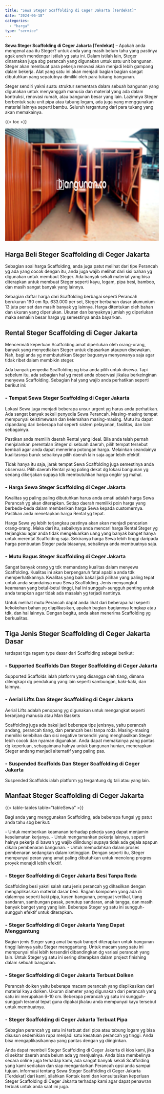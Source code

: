 ```yaml
---
title: "Sewa Steger Scaffolding di Ceger Jakarta [Terdekat]"
date: "2024-06-18"
categories: 
  - "harga"
type: "service"
---
```


**Sewa Steger Scaffolding di Ceger Jakarta \[Terdekat\]** – Apakah anda mengenal apa itu Steger? untuk anda yang masih belum tahu yang pastinya agak aneh mendengar istilah yg satu ini. Dalam istilah lain, Steger dinamakan juga sbg perancah yang digunakan untuk satu unit bangunan. Steger akan membuat para pekerja renovasi akan menjadi lebih gampang dalam bekerja. Alat yang satu ini akan menjadi bagian bagian sangat dibutuhkan yang sepatutnya dimiliki oleh para tukang bangunan.

Steger sendiri yakni suatu struktur sementara dalam sebuah bangunan yang digunakan untuk menyanggah manusia dan material yang ada dalam kontruksi, renovasi rumah, atau bangunan besar yang lain. Lazimnya Steger berbentuk satu unit pipa atau tabung logam, ada juga yang menggunakan material lainnya seperti bambu. Seluruh tergantung dari para tukang yang akan memakainya.

{{< toc >}}

![Sewa Steger Scaffolding di Ceger Jakarta [Terdekat]](/images/sewa-scaffolding-steger-25.png)

## Harga Beli Steger Scaffolding di Ceger Jakarta

Sebagian soal harga Scaffolding, anda juga patut melihat dari tipe Perancah yg ada yang cocok dengan itu, anda juga wajib melihat dari sisi bahan yg digunakan untuk membaut Steger. Ada banyak sekali material yang bisa diterapkan untuk membuat Steger seperti kayu, logam, pipa besi, bamboo, dan masih sangat banyak yang lainnya.

Sebagian daftar harga dari Scaffolding berbagai seperti Perancah berukuran 190 cm Rp. 633.000 per set, Steger berbahan dasar alumunium 13 juta per set dan masih banyak yg lainnya. Harga ditentukan oleh bahan dan ukuran yang diperlukan. Ukuran dan banyaknya jumlah yg diperlukan maka semakin besar harga yg semestinya anda bayarkan.

## Rental Steger Scaffolding di Ceger Jakarta

Mencermati keperluan Scaffolding amat diperlukan oleh orang-orang, banyak yang menyediakan Steger untuk dipasarkan ataupun disewakan. Nah, bagi anda yg membutuhkan Steger bagusnya menyewanya saja agar tidak ribet dalam membikin steger.

Ada banyak penyedia Scaffolding yg bisa anda pilih untuk disewa. Tapi sebelum itu, ada sebagian hal yg mesti anda observasi jikalau berkeinginan menyewa Scaffolding. Sebagian hal yang wajib anda perhatikan seperti berikut ini:

### \- Tempat Sewa Steger Scaffolding di Ceger Jakarta

Lokasi Sewa juga menjadi beberapa unsur urgent yg harus anda perhatikan. Ada sangat banyak sekali penyedia Sewa Perancah. Masing-masing tempat mempunyai keistimewaan dan kelemahan masing-masing. Mutu itu dapat dipandang dari beberapa hal seperti sistem pelayanan, fasilitas, dan lain sebagainya.

Pastikan anda memilih daerah Rental yang ideal. Bila anda telah pernah menjalankan perentalan Steger di sebuah daerah, pilih tempat tersebut kembali agar anda dapat menerima potongan harga. Melainkan seandainya kualitasnya buruk sebaiknya pilih daerah lain saja agar lebih efektif.

Tidak hanya itu saja, jarak tempat Sewa Scaffolding juga semestinya anda observasi. Pilih daerah Rental yang paling dekat dg lokasi bangunan yg sedang dikerjakan supaya tdk membutuhkan harga ongkir yg mahal.

### \- Harga Sewa Steger Scaffolding di Ceger Jakarta

Kwalitas yg paling paling dibutuhkan harus anda amati adalah harga Sewa Perancah yg akan diterapkan. Setiap daerah memiliki poin harga yang berbeda-beda dalam memberikan harga Sewa kepada customernya. Pastikan anda menetapkan harga Rental yg tepat.

Harga Sewa yg lebih terjangkau pastinya akan akan menjadi pencarian orang-orang. Maka dari itu, sebaiknya anda mencari harga Rental Steger yg terjangkau agar anda tidak mengeluarkan uang yang banyak banget hanya untuk merental Scaffolding saja. Sekiranya harga Sewa lebih tinggi daripada harga pembuatan Steger pada biasanya, sebaiknya anda membuatnya saja.

### \- Mutu Bagus Steger Scaffolding di Ceger Jakarta

Sangat banyak orang yg tdk memandang kualitas dalam menyewa Scaffolding. Kualitas ini akan berpengaruh fatal apabila anda tdk memperhatikannya. Kwalitas yang baik bakal jadi pilihan yang paling tepat untuk anda seandainya mau Sewa Scaffolding. Jenis menyangkut keamanan yang betul-betul tinggi, hal ini sungguh-sungguh penting untuk anda terapkan agar tidak ada masalah yg terjadi nantinya.

Untuk melihat mutu Perancah dapat anda lihat dari beberapa hal seperti kekokohan bahan yg diaplikasikan, apakah bagian-bagiannya lengkap atau tdk, dan hal lainnya. Dengan begitu, anda akan menerima Scaffolding yg berkualitas.

## Tiga Jenis Steger Scaffolding di Ceger Jakarta Dasar

terdapat tiga ragam type dasar dari Scaffolding sebagai berikut:

### \- Supported Scaffolds Dan Steger Scaffolding di Ceger Jakarta

Supported Scaffolds ialah platform yang disangga oleh tiang, dimana dilengkapi dg pendukung yang lain seperti sambungan, kaki-kaki, dan lainnya.

### \- Aerial Lifts Dan Steger Scaffolding di Ceger Jakarta

Aerial Lifts adalah penopang yg digunakan untuk mengangkat seperti keranjang manusia atau Man Baskets

Scaffolding juga ada bakal jadi beberapa tipe jenisnya, yaitu perancah andang, perancah tiang, dan perancah besi tanpa roda. Masing-masing memiliki kelebihan dan sisi negative tersendiri yang menghasilkan Steger lebih cocok dan nyaman digunakan. Anda dapat memakainya yang pantas dg keperluan, sebagaimana halnya untuk bangunan hunian, menerapkan Steger andang menjadi alternatif yang paling pas.

### \- Suspended Scaffolds Dan Steger Scaffolding di Ceger Jakarta

Suspended Scaffolds ialah platform yg tergantung dg tali atau yang lain.

## Manfaat Steger Scaffolding di Ceger Jakarta

{{< table-tables table="tableSewa" >}}

Bagi anda yang menggunakan Scaffolding, ada beberapa fungsi yg patut anda tahu sbg berikut:

\- Untuk memberikan keamanan terhadap pekerja yang dapat menjamin keselamatan kerjanya. - Untuk mengamankan pekerja lainnya, seperti halnya pekerja di bawah yg wajib dilindungi supaya tidak ada gejala apapun dikala pembenaran bangunan. - Untuk memudahkan dalam proses pembenaran sedangkan dalam ketinggian. Dengan seperti itu, Steger mempunyai peran yang amat paling dibutuhkan untuk menolong progres proyek menajdi lebih efektif.

### \- Steger Scaffolding di Ceger Jakarta Besi Tanpa Roda

Scaffolding besi yakni salah satu jenis perancah yg dihasilkan dengan mengaplikasikan material dasar besi. Ragam komponen yang ada di dalamnya seperti kaki pipa, kusen bangunan, penguat vertikal, tiang sandaran, sambungan pasak, penutup sandaran, anak tangga, dan masih banyak banget yang yang lain. Beberapa Steger yg satu ini sungguh-sungguh efektif untuk diterapkan.

### \- Steger Scaffolding di Ceger Jakarta Yang Dapat Menggantung

Bagian jenis Steger yang amat banyak banget diterapkan untuk bangunan tinggi lainnya yaitu Steger menggantung. Untuk macam yang satu ini mempunyai nilai lebih tersendiri dibandingkan dg variasi perancah yang lain. Untuk Steger yg satu ini sering diterapkan dalam project finishing dalam sebuah bangunan.

### \- Steger Scaffolding di Ceger Jakarta Terbuat Dolken

Perancah dolken yaitu beberapa macam perancah yang diaplikasikan dari material kayu dolken. Ukuran diameter yang digunakan dari perancah yang satu ini merupakan 6-10 cm. Beberapa perancah yg satu ini sungguh-sungguh teramat tepat guna dipakai jikalau anda mempunyai kayu tersebut untuk membuatnya.

### \- Steger Scaffolding di Ceger Jakarta Terbuat Pipa

Sebagian perancah yg satu ini terbuat dari pipa atau tabung logam yg bisa disusun sedemikian rupa menjadi satu kesatuan perancah yg tinggi. Anda bisa mengaplikasikannya yang pantas dengan yg diinginkan.

Anda dapat membeli Steger Scaffolding di Ceger Jakarta di kios kami, jika di sekitar daerah anda belum ada yg menjualnya. Anda bisa membelinya secara online juga terhadap kami, ada sangat banyak sekali Scaffolding yang kami sediakan dan siap mengantarkan Perancah opsi anda sampai tujuan. informasi tentang Sewa Steger Scaffolding di Ceger Jakarta \[Terdekat\] dari kami, silahkan Kontak kami dan konsultasikan keperluan Steger Scaffolding di Ceger Jakarta terhadap kami agar dapat penawran terbiak untuk anda saat ini juga.
